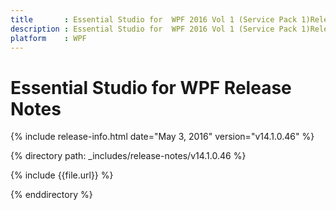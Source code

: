 ```yaml
---
title       : Essential Studio for  WPF 2016 Vol 1 (Service Pack 1)Release Notes
description : Essential Studio for  WPF 2016 Vol 1 (Service Pack 1)Release Notes
platform    : WPF
---
```


# Essential Studio for  WPF Release Notes

{% include release-info.html date="May 3, 2016" version="v14.1.0.46" %} 

{% directory path: _includes/release-notes/v14.1.0.46 %}

{% include {{file.url}} %}

{% enddirectory %}